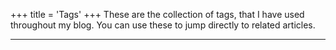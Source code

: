 +++
title = 'Tags'
+++
These are the collection of tags, that I have used throughout my blog. You can use these to jump directly to related articles.

---
